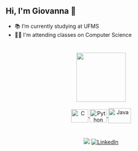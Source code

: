 ## Hi, I'm Giovanna 🥰

- 📚 I’m currently studying at UFMS
- 👩‍💻 I'm attending classes on Computer Science

#  

<div align="center">
  <a href="https://github.com/GiovannaRMendes">
  <img height="130em" src="https://github-readme-stats.vercel.app/api/top-langs/?username=GiovannaRMendes&layout=compact&langs_count=7&theme=dracula"/>
</div>
 
  
<div align="center" style="display: inline_block"><br>
  <img align="center" alt="C" height="35" width="45" src="https://cdn.jsdelivr.net/gh/devicons/devicon/icons/c/c-original.svg">
  <img align="center" alt="Python" height="35" width="45" src="https://cdn.jsdelivr.net/gh/devicons/devicon/icons/python/python-original.svg">
  <img align="center" alt="Java" height="40" width="60" src="https://cdn.jsdelivr.net/gh/devicons/devicon/icons/java/java-original.svg" />
</div>
  
# 
 <div align="center"> 
   <a href="https://instagram.com/mendes_gigih" target="_blank"><img src="https://img.shields.io/badge/-Instagram-%23E4405F?style=for-the-badge&logo=instagram&logoColor=white" target="_blank"></a>
   <a href="https://www.linkedin.com/in/giovanna-rodrigues-mendes-298140286/" target="_blank">
    <img src="https://img.shields.io/badge/-LinkedIn-%230A66C2?style=for-the-badge&logo=linkedin&logoColor=white" alt="LinkedIn"></a>
   
</div>
